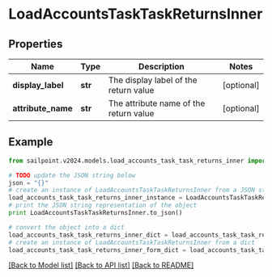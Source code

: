 # LoadAccountsTaskTaskReturnsInner


## Properties

Name | Type | Description | Notes
------------ | ------------- | ------------- | -------------
**display_label** | **str** | The display label of the return value | [optional] 
**attribute_name** | **str** | The attribute name of the return value | [optional] 

## Example

```python
from sailpoint.v2024.models.load_accounts_task_task_returns_inner import LoadAccountsTaskTaskReturnsInner

# TODO update the JSON string below
json = "{}"
# create an instance of LoadAccountsTaskTaskReturnsInner from a JSON string
load_accounts_task_task_returns_inner_instance = LoadAccountsTaskTaskReturnsInner.from_json(json)
# print the JSON string representation of the object
print LoadAccountsTaskTaskReturnsInner.to_json()

# convert the object into a dict
load_accounts_task_task_returns_inner_dict = load_accounts_task_task_returns_inner_instance.to_dict()
# create an instance of LoadAccountsTaskTaskReturnsInner from a dict
load_accounts_task_task_returns_inner_form_dict = load_accounts_task_task_returns_inner.from_dict(load_accounts_task_task_returns_inner_dict)
```
[[Back to Model list]](../README.md#documentation-for-models) [[Back to API list]](../README.md#documentation-for-api-endpoints) [[Back to README]](../README.md)


